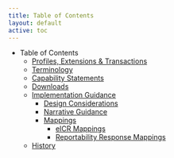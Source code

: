 ```yaml
---
title: Table of Contents
layout: default
active: toc
---
```


* Table of Contents
    * <a href="profiles.html">Profiles, Extensions & Transactions</a>
    * <a href="terminology.html">Terminology</a>
    * <a href="capstatements.html">Capability Statements</a>
    * <a href="downloads.html">Downloads</a>
    * <a href="implementationguidance.html">Implementation Guidance</a>
        * <a href="design-considerations.html">Design Considerations</a>
        * <a href="narrative-guidance.html">Narrative Guidance</a>
        * <a href="mappings.html">Mappings</a>
            * <a href="eicr-composition-map.html">eICR Mappings</a>
            * <a href="rr-communication-map.html">Reportability Response Mappings</a>
    * <a href="history.html">History</a>
